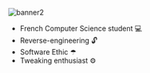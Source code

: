 ![banner2](https://user-images.githubusercontent.com/47573987/189537779-d3bd76e2-2c26-493a-b224-1d1308d19e2e.png)

- French Computer Science student 💻
- Reverse-engineering 🔓
- Software Ethic ☂
- Tweaking enthusiast ⚙

